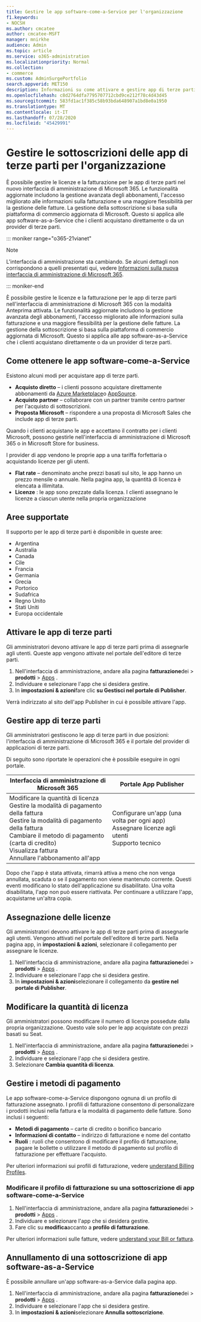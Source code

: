 ```yaml
---
title: Gestire le app software-come-a-Service per l'organizzazione
f1.keywords:
- NOCSH
ms.author: cmcatee
author: cmcatee-MSFT
manager: mnirkhe
audience: Admin
ms.topic: article
ms.service: o365-administration
ms.localizationpriority: Normal
ms.collection:
- commerce
ms.custom: AdminSurgePortfolio
search.appverid: MET150
description: Informazioni su come attivare e gestire app di terze parti nell'interfaccia di amministrazione di Microsoft 365.
ms.openlocfilehash: c8d2764dfa7795707712cbd9ce212f78c4d43d45
ms.sourcegitcommit: 583fd1ac1f385c58b93bda648907a1bd8e0a1950
ms.translationtype: MT
ms.contentlocale: it-IT
ms.lasthandoff: 07/28/2020
ms.locfileid: "45429991"
---
```

# <a name="manage-third-party-app-subscriptions-for-your-organization"></a>Gestire le sottoscrizioni delle app di terze parti per l'organizzazione

È possibile gestire le licenze e la fatturazione per le app di terze parti nel nuovo interfaccia di amministrazione di Microsoft 365. Le funzionalità aggiornate includono la gestione avanzata degli abbonamenti, l'accesso migliorato alle informazioni sulla fatturazione e una maggiore flessibilità per la gestione delle fatture. La gestione della sottoscrizione si basa sulla piattaforma di commercio aggiornata di Microsoft. Questo si applica alle app software-as-a-Service che i clienti acquistano direttamente o da un provider di terze parti.

::: moniker range="o365-21vianet"

> [!NOTE]
> L'interfaccia di amministrazione sta cambiando. Se alcuni dettagli non corrispondono a quelli presentati qui, vedere [Informazioni sulla nuova interfaccia di amministrazione di Microsoft 365](https://docs.microsoft.com/microsoft-365/admin/microsoft-365-admin-center-preview?view=o365-21vianet).

::: moniker-end

È possibile gestire le licenze e la fatturazione per le app di terze parti nell'interfaccia di amministrazione di Microsoft 365 con la modalità Anteprima attivata. Le funzionalità aggiornate includono la gestione avanzata degli abbonamenti, l'accesso migliorato alle informazioni sulla fatturazione e una maggiore flessibilità per la gestione delle fatture. La gestione della sottoscrizione si basa sulla piattaforma di commercio aggiornata di Microsoft. Questo si applica alle app software-as-a-Service che i clienti acquistano direttamente o da un provider di terze parti.


## <a name="how-to-get-software-as-a-service-apps"></a>Come ottenere le app software-come-a-Service

Esistono alcuni modi per acquistare app di terze parti.

- **Acquisto diretto** – i clienti possono acquistare direttamente abbonamenti da [Azure Marketplace](https://azuremarketplace.microsoft.com/marketplace/)o [AppSource](https://www.appsource.com/).
- **Acquisto partner** – collaborare con un partner tramite centro partner per l'acquisto di sottoscrizioni.
- **Proposta Microsoft** – rispondere a una proposta di Microsoft Sales che include app di terze parti.

Quando i clienti acquistano le app e accettano il contratto per i clienti Microsoft, possono gestirle nell'interfaccia di amministrazione di Microsoft 365 o in Microsoft Store for business.

I provider di app vendono le proprie app a una tariffa forfettaria o acquistando licenze per gli utenti.

- **Flat rate** – denominato anche prezzi basati sul sito, le app hanno un prezzo mensile o annuale. Nella pagina app, la quantità di licenza è elencata a illimitata.
- **Licenze** : le app sono prezzate dalla licenza. I clienti assegnano le licenze a ciascun utente nella propria organizzazione

## <a name="supported-regions"></a>Aree supportate

Il supporto per le app di terze parti è disponibile in queste aree:

- Argentina
- Australia
- Canada
- Cile
- Francia
- Germania
- Grecia
- Portorico
- Sudafrica
- Regno Unito
- Stati Uniti
- Europa occidentale

## <a name="activate-third-party-apps"></a>Attivare le app di terze parti

Gli amministratori devono attivare le app di terze parti prima di assegnarle agli utenti. Queste app vengono attivate nel portale dell'editore di terze parti.

1. Nell'interfaccia di amministrazione, andare alla pagina **fatturazione**dei  >  **prodotti**  >  <a href="https://go.microsoft.com/fwlink/p/?linkid=2125823" target="_blank">Apps</a> .
2. Individuare e selezionare l'app che si desidera gestire.
3. In **impostazioni & azioni**fare clic **su Gestisci nel portale di Publisher**.

Verrà indirizzato al sito dell'app Publisher in cui è possibile attivare l'app.

## <a name="manage-third-party-apps"></a>Gestire app di terze parti

Gli amministratori gestiscono le app di terze parti in due posizioni: l'interfaccia di amministrazione di Microsoft 365 e il portale del provider di applicazioni di terze parti.

Di seguito sono riportate le operazioni che è possibile eseguire in ogni portale.

| Interfaccia di amministrazione di Microsoft 365 | Portale App Publisher |
| --- | --- |
| Modificare la quantità di licenza <br> Gestire la modalità di pagamento della fattura <br> Gestire la modalità di pagamento della fattura <br> Cambiare il metodo di pagamento (carta di credito) <br> Visualizza fattura <br> Annullare l'abbonamento all'app | Configurare un'app (una volta per ogni app) <br> Assegnare licenze agli utenti <br> Supporto tecnico |

Dopo che l'app è stata attivata, rimarrà attiva a meno che non venga annullata, scaduta o se il pagamento non viene mantenuto corrente. Questi eventi modificano lo stato dell'applicazione su disabilitato. Una volta disabilitata, l'app non può essere riattivata. Per continuare a utilizzare l'app, acquistarne un'altra copia.

## <a name="assign-licenses"></a>Assegnazione delle licenze

Gli amministratori devono attivare le app di terze parti prima di assegnarle agli utenti. Vengono attivati nel portale dell'editore di terze parti. Nella pagina app, in **impostazioni & azioni**, selezionare il collegamento per assegnare le licenze.

1. Nell'interfaccia di amministrazione, andare alla pagina **fatturazione**dei  >  **prodotti**  >  <a href="https://go.microsoft.com/fwlink/p/?linkid=2125823" target="_blank">Apps</a> .
2. Individuare e selezionare l'app che si desidera gestire.
3. In **impostazioni & azioni**selezionare il collegamento da **gestire nel portale di Publisher**.

## <a name="change-license-quantity"></a>Modificare la quantità di licenza

Gli amministratori possono modificare il numero di licenze possedute dalla propria organizzazione. Questo vale solo per le app acquistate con prezzi basati su Seat.

1. Nell'interfaccia di amministrazione, andare alla pagina **fatturazione**dei  >  **prodotti**  >  <a href="https://go.microsoft.com/fwlink/p/?linkid=2125823" target="_blank">Apps</a> .
2. Individuare e selezionare l'app che si desidera gestire.
3. Selezionare **Cambia quantità di licenza**.

## <a name="manage-payment-methods"></a>Gestire i metodi di pagamento

Le app software-come-a-Service dispongono ognuna di un profilo di fatturazione assegnato. I profili di fatturazione consentono di personalizzare i prodotti inclusi nella fattura e la modalità di pagamento delle fatture. Sono inclusi i seguenti:

- **Metodi di pagamento** – carte di credito o bonifico bancario
- **Informazioni di contatto** – indirizzo di fatturazione e nome del contatto
- **Ruoli** : ruoli che consentono di modificare il profilo di fatturazione, pagare le bollette o utilizzare il metodo di pagamento sul profilo di fatturazione per effettuare l'acquisto.

Per ulteriori informazioni sui profili di fatturazione, vedere [understand Billing Profiles](https://docs.microsoft.com/microsoft-store/billing-profile).

### <a name="change-the-billing-profile-on-a-software-as-a-service-app-subscription"></a>Modificare il profilo di fatturazione su una sottoscrizione di app software-come-a-Service

1. Nell'interfaccia di amministrazione, andare alla pagina **fatturazione**dei  >  **prodotti**  >  <a href="https://go.microsoft.com/fwlink/p/?linkid=2125823" target="_blank">Apps</a> .
2. Individuare e selezionare l'app che si desidera gestire.
3. Fare clic su **modifica**accanto a **profilo di fatturazione**.

Per ulteriori informazioni sulle fatture, vedere [understand your Bill or fattura](billing-and-payments/understand-your-invoice.md).

## <a name="cancel-a-software-as-a-service-app-subscription"></a>Annullamento di una sottoscrizione di app software-as-a-Service

È possibile annullare un'app software-as-a-Service dalla pagina app.

1. Nell'interfaccia di amministrazione, andare alla pagina **fatturazione**dei  >  **prodotti**  >  <a href="https://go.microsoft.com/fwlink/p/?linkid=2125823" target="_blank">Apps</a> .
2. Individuare e selezionare l'app che si desidera gestire.
3. In **impostazioni & azioni**selezionare **Annulla sottoscrizione**.